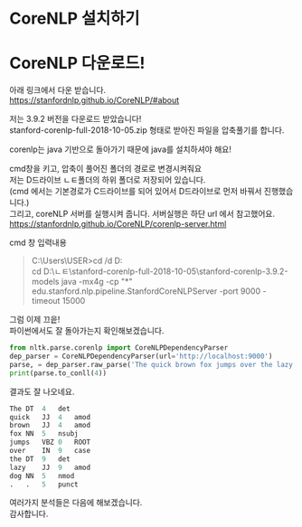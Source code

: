 # CoreNLP 설치하기

# CoreNLP 다운로드!

아래 링크에서 다운 받습니다. <br>
https://stanfordnlp.github.io/CoreNLP/#about <br>

저는 3.9.2 버전을 다운로드 받았습니다! <br>
stanford-corenlp-full-2018-10-05.zip 형태로 받아진 파일을 압축풀기를 합니다. <br>

corenlp는 java 기반으로 돌아가기 때문에 java를 설치하셔야 해요! <br>

cmd창을 키고, 압축이 풀어진 폴더의 경로로 변경시켜줘요 <br>
저는 D드라이브 ㄴㅌ폴더의 하위 폴더로 저장되어 있습니다. <br>
(cmd 에서는 기본경로가 C드라이브를 되어 있어서 D드라이브로 먼저 바꿔서 진행했습니다.) <br>
그리고, coreNLP 서버를 실행시켜 줍니다. 서버실행은 하단 url 에서 참고했어요. <br>
https://stanfordnlp.github.io/CoreNLP/corenlp-server.html <br>

cmd 창 입력내용  <br>
> C:\Users\USER>cd /d D:\
> cd D:\ㄴㅌ\stanford-corenlp-full-2018-10-05\stanford-corenlp-3.9.2-models
> java -mx4g -cp "*" edu.stanford.nlp.pipeline.StanfordCoreNLPServer -port 9000 -timeout 15000


그럼 이제 끄읕! <br>
파이썬에서도 잘 돌아가는지 확인해보겠습니다.  <br>


```python
from nltk.parse.corenlp import CoreNLPDependencyParser
dep_parser = CoreNLPDependencyParser(url='http://localhost:9000')
parse, = dep_parser.raw_parse('The quick brown fox jumps over the lazy dog.')
print(parse.to_conll(4))
```

결과도 잘 나오네요. <br>

```python
The	DT	4	det
quick	JJ	4	amod
brown	JJ	4	amod
fox	NN	5	nsubj
jumps	VBZ	0	ROOT
over	IN	9	case
the	DT	9	det
lazy	JJ	9	amod
dog	NN	5	nmod
.	.	5	punct
```

여러가지 분석들은 다음에 해보겠습니다. <br>
감사합니다.
